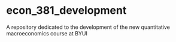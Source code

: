# econ_381_development
A repository dedicated to the development of the new quantitative macroeconomics course at BYUI
